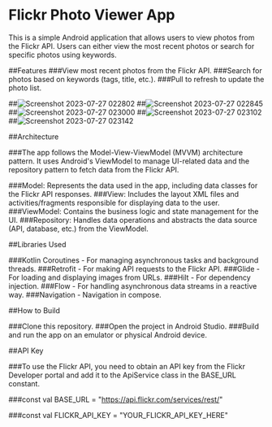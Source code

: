 # Flickr Photo Viewer App

This is a simple Android application that allows users to view photos from the Flickr API. Users can either view the most recent photos or search for specific photos using keywords.

##Features
###View most recent photos from the Flickr API.
###Search for photos based on keywords (tags, title, etc.).
###Pull to refresh to update the photo list.


##![Screenshot 2023-07-27 022802](https://github.com/priyanka-pixel/FlickerYBS/assets/59287277/a2980ce0-5243-439b-8064-d24c5db412d8)
##![Screenshot 2023-07-27 022845](https://github.com/priyanka-pixel/FlickerYBS/assets/59287277/08852414-bc69-4ba6-bb4b-c9d5fdce397b)
##![Screenshot 2023-07-27 023000](https://github.com/priyanka-pixel/FlickerYBS/assets/59287277/1d77c07e-9553-4f06-852c-d278a110e0fe)
##![Screenshot 2023-07-27 023102](https://github.com/priyanka-pixel/FlickerYBS/assets/59287277/ad2e408d-ed5e-4215-8d8a-e3ec692603e6)
##![Screenshot 2023-07-27 023142](https://github.com/priyanka-pixel/FlickerYBS/assets/59287277/0acfbf35-af8c-4bde-8179-3873b316fe6c)


##Architecture

###The app follows the Model-View-ViewModel (MVVM) architecture pattern. It uses Android's ViewModel to manage UI-related data and the repository pattern to fetch data from the Flickr API.

###Model: Represents the data used in the app, including data classes for the Flickr API responses.
###View: Includes the layout XML files and activities/fragments responsible for displaying data to the user.
###ViewModel: Contains the business logic and state management for the UI.
###Repository: Handles data operations and abstracts the data source (API, database, etc.) from the ViewModel.

##Libraries Used

###Kotlin Coroutines - For managing asynchronous tasks and background threads.
###Retrofit - For making API requests to the Flickr API.
###Glide - For loading and displaying images from URLs.
###Hilt - For dependency injection.
###Flow - For handling asynchronous data streams in a reactive way.
###Navigation - Navigation in compose.

##How to Build

###Clone this repository.
###Open the project in Android Studio.
###Build and run the app on an emulator or physical Android device.

##API Key

###To use the Flickr API, you need to obtain an API key from the Flickr Developer portal and add it to the ApiService class in the BASE_URL constant.

###const val BASE_URL = "https://api.flickr.com/services/rest/"

###const val FLICKR_API_KEY = "YOUR_FLICKR_API_KEY_HERE"




